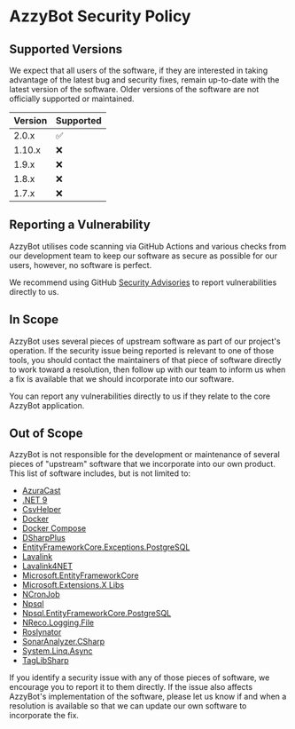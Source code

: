 # AzzyBot Security Policy

## Supported Versions

We expect that all users of the software, if they are interested in taking advantage of the latest bug and security fixes, remain up-to-date with the latest version of the software. Older versions of the software are not officially supported or maintained.

| Version | Supported          |
| ------- | ------------------ |
| 2.0.x | :white_check_mark: |
| 1.10.x | :x: |
| 1.9.x | :x: |
| 1.8.x | :x: |
| 1.7.x | :x: |

## Reporting a Vulnerability

AzzyBot utilises code scanning via GitHub Actions and various checks from our development team to keep our software as secure as possible for our users, however, no software is perfect.

We recommend using GitHub [Security Advisories](https://github.com/Sella-GH/AzzyBot/security/advisories/new) to report vulnerabilities directly to us.

## In Scope

AzzyBot uses several pieces of upstream software as part of our project's operation. If the security issue being reported is relevant to one of those tools, you should contact the maintainers of that piece of software directly to work toward a resolution, then follow up with our team to inform us when a fix is available that we should incorporate into our software.

You can report any vulnerabilities directly to us if they relate to the core AzzyBot application.

## Out of Scope

AzzyBot is not responsible for the development or maintenance of several pieces of "upstream" software that we incorporate into our own product. This list of software includes, but is not limited to:
* [AzuraCast](https://github.com/AzuraCast/AzuraCast)
* [.NET 9](https://github.com/dotnet/runtime/)
* [CsvHelper](https://github.com/JoshClose/CsvHelper)
* [Docker](https://docker.com/)
* [Docker Compose](https://docker.com/)
* [DSharpPlus](https://github.com/DSharpPlus/DSharpPlus)
* [EntityFrameworkCore.Exceptions.PostgreSQL](https://github.com/Giorgi/EntityFramework.Exceptions)
* [Lavalink](https://github.com/lavalink-devs/Lavalink)
* [Lavalink4NET](https://github.com/angelobreuer/Lavalink4NET)
* [Microsoft.EntityFrameworkCore](https://github.com/dotnet/efcore)
* [Microsoft.Extensions.X Libs](https://github.com/dotnet/runtime)
* [NCronJob](https://github.com/NCronJob-Dev/NCronJob)
* [Npsql](https://github.com/npgsql/npgsql)
* [Npsql.EntityFrameworkCore.PostgreSQL](https://github.com/npgsql/efcore.pg)
* [NReco.Logging.File](https://github.com/NReco/Logging)
* [Roslynator](https://github.com/dotnet/roslynator)
* [SonarAnalyzer.CSharp](https://github.com/SonarSource/sonar-dotnet)
* [System.Linq.Async](https://github.com/dotnet/reactive)
* [TagLibSharp](https://github.com/mono/taglib-sharp)

If you identify a security issue with any of those pieces of software, we encourage you to report it to them directly. If the issue also affects AzzyBot's implementation of the software, please let us know if and when a resolution is available so that we can update our own software to incorporate the fix.
